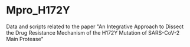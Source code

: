 # Mpro_H172Y
Data and scripts related to the paper "An Integrative Approach to Dissect the Drug Resistance Mechanism of the H172Y Mutation of SARS-CoV-2 Main Protease"
